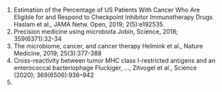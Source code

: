 1. Estimation of the Percentage of US Patients With Cancer Who Are Eligible for and Respond to Checkpoint Inhibitor Immunotherapy Drugs 
	Haslam et al., JAMA Netw. Open, 2019; 2(5):e192535.
2. Precision medicine using microbiota 
	Jobin, Science, 2018; 359(6371):32-34
3. The microbiome, cancer, and cancer therapy
	Helmink et al., Nature  Medicine, 2019; 25(3):377-388
4. Cross-reactivity between tumor MHC class I-restricted antigens and an enterococcal bacteriophage
	Fluckiger, …, Zitvogel et al., Science (2020); 369(6506):936–942
5. 
